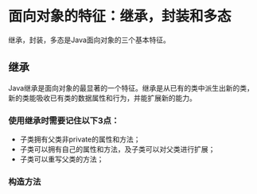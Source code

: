 # 面向对象的特征：继承，封装和多态

继承，封装，多态是Java面向对象的三个基本特征。

## 继承

Java继承是面向对象的最显著的一个特征。继承是从已有的类中派生出新的类，新的类能吸收已有类的数据属性和行为，并能扩展新的能力。

### 使用继承时需要记住以下3点：

* 子类拥有父类非private的属性和方法；
* 子类可以拥有自己的属性和方法，及子类可以对父类进行扩展；
* 子类可以重写父类的方法；

### 构造方法


